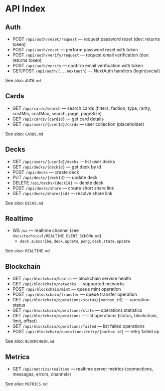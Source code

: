 # API Index

## Auth

- POST `/api/auth/reset/request` — request password reset (dev: returns token)
- POST `/api/auth/reset` — perform password reset with token
- POST `/api/auth/verify/request` — request email verification (dev: returns token)
- POST `/api/auth/verify` — confirm email verification with token
- GET/POST `/api/auth/[...nextauth]` — NextAuth handlers (login/social)

See also: `AUTH.md`

## Cards

- GET `/api/cards/search` — search cards (filters: faction, type, rarity, costMin, costMax, search, page, pageSize)
- GET `/api/cards/{cardId}` — get card details
- GET `/api/users/{userId}/cards` — user collection (placeholder)

See also: `CARDS.md`

## Decks

- GET `/api/users/{userId}/decks` — list user decks
- GET `/api/decks/{deckId}` — get deck by id
- POST `/api/decks` — create deck
- PUT `/api/decks/{deckId}` — update deck
- DELETE `/api/decks/{deckId}` — delete deck
- POST `/api/decks/share` — create short share link
- GET `/api/decks/share/{id}` — resolve share link

See also: `DECKS.md`

## Realtime

- WS `/ws` — realtime channel (see `docs/technical/REALTIME_EVENT_SCHEMA.md`)
  - `deck.subscribe`, `deck.update`, `pong`, `deck.state.update`

See also: `REALTIME.md`

## Blockchain

- GET `/api/blockchain/health` — blockchain service health
- GET `/api/blockchain/networks` — supported networks
- POST `/api/blockchain/mint` — queue mint operation
- POST `/api/blockchain/transfer` — queue transfer operation
- GET `/api/blockchain/operations/status/{outbox_id}` — operation status
- GET `/api/blockchain/operations/stats` — operations statistics
- GET `/api/blockchain/operations` — list operations (status, blockchain, limit, offset)
- GET `/api/blockchain/operations/failed` — list failed operations
- POST `/api/blockchain/operations/retry/{outbox_id}` — retry failed op

See also: `BLOCKCHAIN.md`

## Metrics

- GET `/api/metrics/realtime` — realtime server metrics (connections, messages, errors, channels)

See also: `METRICS.md`
